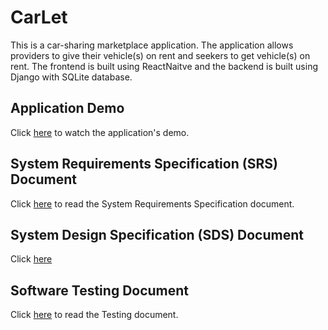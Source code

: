# CarLet

This is a car-sharing marketplace application. The application allows providers to give their vehicle(s) on rent and seekers to get vehicle(s) on rent. The frontend is built using ReactNaitve and the backend is built using Django with SQLite database. 


## Application Demo

Click <a href="https://www.youtube.com/watch?v=uV7f-ZDqkB4" target="_blank">here</a> to watch the application's demo.

## System Requirements Specification (SRS) Document

Click <a href="https://drive.google.com/file/d/1RClO4bil5jgyaxgIj3XCzThPcmXTpR6c/view?usp=sharing" target="_blank">here</a> to read the System Requirements Specification document.

## System Design Specification (SDS) Document
Click <a href="https://drive.google.com/file/d/1MfR19QLV6qoRGJGS0ahAUxY6bwgEGvAT/view?usp=sharing" target="_blank">here</a> 

## Software Testing Document

Click <a href="https://drive.google.com/file/d/1ZBhhvxTMdp6s7RBCmBBsaWsQ7SFW4PNP/view?usp=sharing" target="_blank">here</a> to read the Testing document.
